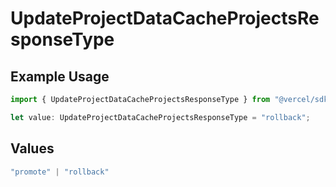 # UpdateProjectDataCacheProjectsResponseType

## Example Usage

```typescript
import { UpdateProjectDataCacheProjectsResponseType } from "@vercel/sdk/models/updateprojectdatacacheop.js";

let value: UpdateProjectDataCacheProjectsResponseType = "rollback";
```

## Values

```typescript
"promote" | "rollback"
```